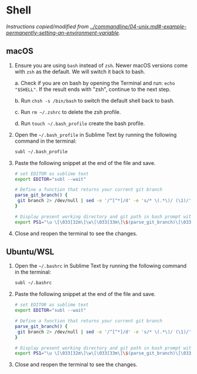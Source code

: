 # Shell

_Instructions copied/modified from [../commandline/04-unix.md#-example-permanently-setting-an-environment-variable](../commandline/04-unix.md#-example-permanently-setting-an-environment-variable)._

## macOS

1. Ensure you are using `bash` instead of `zsh`. Newer macOS versions come with `zsh` as the default. We will switch it back to bash.

   a. Check if you are on bash by opening the Terminal and run: `echo "$SHELL"`. If the result ends with "zsh", continue to the next step.

   b. Run `chsh -s /bin/bash` to switch the default shell back to bash.

   c. Run `rm ~/.zshrc` to delete the zsh profile.

   d. Run `touch ~/.bash_profile` create the bash profile.

2. Open the `~/.bash_profile` in Sublime Text by running the following command in the terminal:

   ```bash
   subl ~/.bash_profile
   ```

3. Paste the following snippet at the end of the file and save.

   ```bash
   # set EDITOR as sublime text
   export EDITOR="subl --wait"

   # Define a function that returns your current git branch
   parse_git_branch() {
    git branch 2> /dev/null | sed -e '/^[^*]/d' -e 's/* \(.*\)/ (\1)/'
   }

   # Display present working directory and git path in bash prompt with colors
   export PS1="\u \[\033[32m\]\w\[\033[33m\]\$(parse_git_branch)\[\033[00m\] $ "
   ```

4. Close and reopen the terminal to see the changes.

## Ubuntu/WSL

1. Open the `~/.bashrc` in Sublime Text by running the following command in the terminal:

   ```bash
   subl ~/.bashrc
   ```

2. Paste the following snippet at the end of the file and save.

   ```bash
   # set EDITOR as sublime text
   export EDITOR="subl --wait"

   # Define a function that returns your current git branch
   parse_git_branch() {
    git branch 2> /dev/null | sed -e '/^[^*]/d' -e 's/* \(.*\)/ (\1)/'
   }

   # Display present working directory and git path in bash prompt with colors
   export PS1="\u \[\033[32m\]\w\[\033[33m\]\$(parse_git_branch)\[\033[00m\] $ "
   ```

3. Close and reopen the terminal to see the changes.

